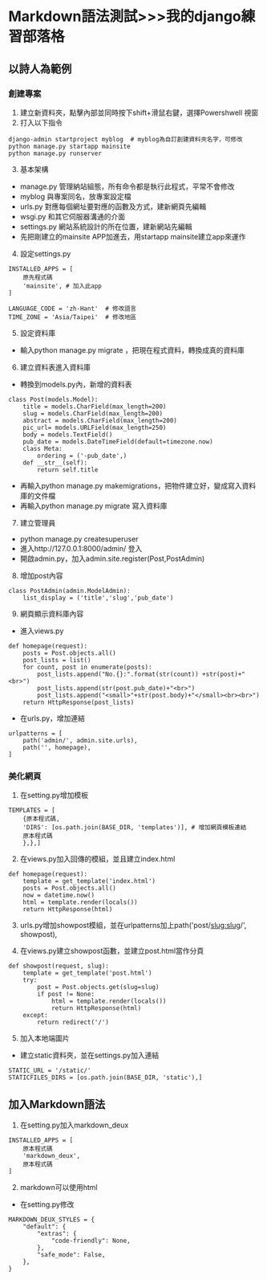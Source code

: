 # Markdown語法測試>>>我的django練習部落格
## 以詩人為範例
### 創建專案
1. 建立新資料夾，點擊內部並同時按下shift+滑鼠右鍵，選擇Powershwell 視窗
2. 打入以下指令
```
django-admin startproject myblog  # myblog為自訂創建資料夾名字，可修改
python manage.py startapp mainsite
python manage.py runserver
```
3. 基本架構
- manage.py   管理納站組態，所有命令都是執行此程式，平常不會修改
- myblog 與專案同名，放專案設定檔
- urls.py 對應每個網址要對應的函數及方式，建新網頁先編輯
- wsgi.py 和其它伺服器溝通的介面
- settings.py 網站系統設計的所在位置，建新網站先編輯
- 先把剛建立的mainsite APP加進去，用startapp mainsite建立app來運作

4. 設定settings.py
```
INSTALLED_APPS = [
    原先程式碼
    'mainsite', # 加入此app
]

LANGUAGE_CODE = 'zh-Hant'  # 修改語言
TIME_ZONE = 'Asia/Taipei'  # 修改地區
```
5. 設定資料庫
- 輸入python manage.py migrate ，把現在程式資料，轉換成真的資料庫

6. 建立資料表進入資料庫
- 轉換到models.py內，新增的資料表
```
class Post(models.Model):
    title = models.CharField(max_length=200) 
    slug = models.CharField(max_length=200)  
    abstract = models.CharField(max_length=200)  
    pic_url= models.URLField(max_length=250)
    body = models.TextField()
    pub_date = models.DateTimeField(default=timezone.now)  
    class Meta:  
        ordering = ('-pub_date',) 
    def __str__(self):
        return self.title  
```
- 再輸入python manage.py makemigrations，把物件建立好，變成寫入資料庫的文件檔
- 再輸入python manage.py migrate 寫入資料庫

7. 建立管理員
- python manage.py createsuperuser
- 進入http://127.0.0.1:8000/admin/  登入
- 開啟admin.py，加入admin.site.register(Post,PostAdmin)

8. 增加post內容
```
class PostAdmin(admin.ModelAdmin):
    list_display = ('title','slug','pub_date')
```
9. 網頁顯示資料庫內容
- 進入views.py
```
def homepage(request):
    posts = Post.objects.all()
    post_lists = list()
    for count, post in enumerate(posts):
        post_lists.append("No.{}:".format(str(count)) +str(post)+"<br>")
        post_lists.append(str(post.pub_date)+"<br>")
        post_lists.append("<small>"+str(post.body)+"</small><br><br>")
    return HttpResponse(post_lists)
```
- 在urls.py，增加連結
```
urlpatterns = [
    path('admin/', admin.site.urls),
    path('', homepage),
]
```

### 美化網頁
1. 在setting.py增加模板
```
TEMPLATES = [
    {原本程式碼,
    'DIRS': [os.path.join(BASE_DIR, 'templates')], # 增加網頁模板連結
    原本程式碼
    },},]
```

2. 在views.py加入回傳的模組，並且建立index.html
```
def homepage(request):
    template = get_template('index.html')
    posts = Post.objects.all()
    now = datetime.now()
    html = template.render(locals())
    return HttpResponse(html)
```

3. urls.py增加showpost模組，並在urlpatterns加上path('post/<slug:slug>/', showpost),

4. 在views.py建立showpost函數，並建立post.html當作分頁
```
def showpost(request, slug):
    template = get_template('post.html')
    try:
        post = Post.objects.get(slug=slug)
        if post != None:
            html = template.render(locals())
            return HttpResponse(html)
    except:
        return redirect('/')
```

5. 加入本地端圖片
- 建立static資料夾，並在settings.py加入連結
```
STATIC_URL = '/static/'
STATICFILES_DIRS = [os.path.join(BASE_DIR, 'static'),]
```

## 加入Markdown語法
1. 在setting.py加入markdown_deux
```
INSTALLED_APPS = [
    原本程式碼
    'markdown_deux',
    原本程式碼
]
```

2. markdown可以使用html
- 在setting.py修改
```
MARKDOWN_DEUX_STYLES = {
    "default": {
        "extras": {
            "code-friendly": None,
        },
        "safe_mode": False,
    },
}
```